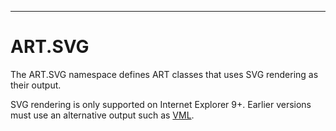 ------

ART.SVG
=======

The ART.SVG namespace defines ART classes that uses SVG rendering as their output.

SVG rendering is only supported on Internet Explorer 9+. Earlier versions must use
an alternative output such as [VML][].

[VML]: ART.VML